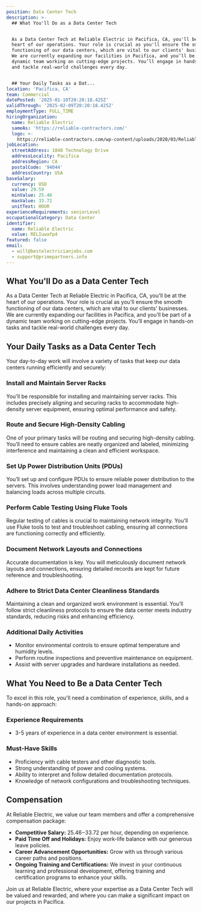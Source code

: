 ```yaml
---
position: Data Center Tech
description: >-
  ## What You'll Do as a Data Center Tech


  As a Data Center Tech at Reliable Electric in Pacifica, CA, you'll be at the
  heart of our operations. Your role is crucial as you'll ensure the smooth
  functioning of our data centers, which are vital to our clients' businesses.
  We are currently expanding our facilities in Pacifica, and you’ll be part of a
  dynamic team working on cutting-edge projects. You’ll engage in hands-on tasks
  and tackle real-world challenges every day.


  ## Your Daily Tasks as a Dat...
location: 'Pacifica, CA'
team: Commercial
datePosted: '2025-01-10T20:20:18.425Z'
validThrough: '2025-02-09T20:20:18.425Z'
employmentType: FULL_TIME
hiringOrganization:
  name: Reliable Electric
  sameAs: 'https://reliable-contractors.com/'
  logo: >-
    https://reliable-contractors.com/wp-content/uploads/2020/03/Reliable-Electric-Logo.jpg
jobLocation:
  streetAddress: 1840 Technology Drive
  addressLocality: Pacifica
  addressRegion: CA
  postalCode: '94044'
  addressCountry: USA
baseSalary:
  currency: USD
  value: 29.59
  minValue: 25.46
  maxValue: 33.72
  unitText: HOUR
experienceRequirements: seniorLevel
occupationalCategory: Data Center
identifier:
  name: Reliable Electric
  value: RELIuwafp4
featured: false
email:
  - will@bestelectricianjobs.com
  - support@primepartners.info
---
```




## What You'll Do as a Data Center Tech

As a Data Center Tech at Reliable Electric in Pacifica, CA, you'll be at the heart of our operations. Your role is crucial as you'll ensure the smooth functioning of our data centers, which are vital to our clients' businesses. We are currently expanding our facilities in Pacifica, and you’ll be part of a dynamic team working on cutting-edge projects. You’ll engage in hands-on tasks and tackle real-world challenges every day.

## Your Daily Tasks as a Data Center Tech

Your day-to-day work will involve a variety of tasks that keep our data centers running efficiently and securely:

### Install and Maintain Server Racks

You'll be responsible for installing and maintaining server racks. This includes precisely aligning and securing racks to accommodate high-density server equipment, ensuring optimal performance and safety.

### Route and Secure High-Density Cabling

One of your primary tasks will be routing and securing high-density cabling. You’ll need to ensure cables are neatly organized and labeled, minimizing interference and maintaining a clean and efficient workspace.

### Set Up Power Distribution Units (PDUs)

You’ll set up and configure PDUs to ensure reliable power distribution to the servers. This involves understanding power load management and balancing loads across multiple circuits.

### Perform Cable Testing Using Fluke Tools

Regular testing of cables is crucial to maintaining network integrity. You’ll use Fluke tools to test and troubleshoot cabling, ensuring all connections are functioning correctly and efficiently.

### Document Network Layouts and Connections

Accurate documentation is key. You will meticulously document network layouts and connections, ensuring detailed records are kept for future reference and troubleshooting.

### Adhere to Strict Data Center Cleanliness Standards

Maintaining a clean and organized work environment is essential. You’ll follow strict cleanliness protocols to ensure the data center meets industry standards, reducing risks and enhancing efficiency.

### Additional Daily Activities

- Monitor environmental controls to ensure optimal temperature and humidity levels.
- Perform routine inspections and preventive maintenance on equipment.
- Assist with server upgrades and hardware installations as needed.

## What You Need to Be a Data Center Tech

To excel in this role, you'll need a combination of experience, skills, and a hands-on approach:

### Experience Requirements

- 3-5 years of experience in a data center environment is essential.
  
### Must-Have Skills

- Proficiency with cable testers and other diagnostic tools.
- Strong understanding of power and cooling systems.
- Ability to interpret and follow detailed documentation protocols.
- Knowledge of network configurations and troubleshooting techniques.

## Compensation

At Reliable Electric, we value our team members and offer a comprehensive compensation package:

- **Competitive Salary:** $25.46-$33.72 per hour, depending on experience.
- **Paid Time Off and Holidays:** Enjoy work-life balance with our generous leave policies.
- **Career Advancement Opportunities:** Grow with us through various career paths and positions.
- **Ongoing Training and Certifications:** We invest in your continuous learning and professional development, offering training and certification programs to enhance your skills.

Join us at Reliable Electric, where your expertise as a Data Center Tech will be valued and rewarded, and where you can make a significant impact on our projects in Pacifica.